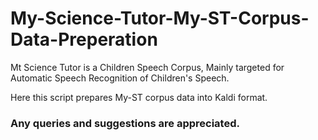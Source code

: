 # My-Science-Tutor-My-ST-Corpus-Data-Preperation
Mt Science Tutor is a Children Speech Corpus, Mainly targeted for Automatic Speech Recognition of Children's Speech. 

Here this script prepares My-ST corpus data into Kaldi format. 
### Any queries and suggestions are appreciated.
